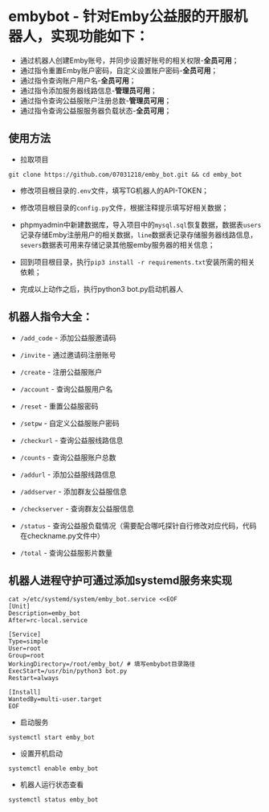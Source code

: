 # embybot - 针对Emby公益服的开服机器人，实现功能如下：
-  通过机器人创建Emby账号，并同步设置好账号的相关权限-**全员可用**；
-  通过指令重置Emby账户密码，自定义设置账户密码-**全员可用**；
-  通过指令查询账户用户名-**全员可用**；
-  通过指令添加服务器线路信息-**管理员可用**；
-  通过指令查询公益服账户注册总数-**管理员可用**；
-  通过指令查询公益服服务器负载状态-**全员可用**；

## 使用方法
- 拉取项目

```shell
git clone https://github.com/07031218/emby_bot.git && cd emby_bot
```

- 修改项目根目录的`.env`文件，填写TG机器人的API-TOKEN；

- 修改项目根目录的`config.py`文件，根据注释提示填写好相关数据；

- phpmyadmin中新建数据库，导入项目中的`mysql.sql`恢复数据，数据表`users`记录存储Emby注册用户的相关数据，`line`数据表记录存储服务器线路信息，`severs`数据表可用来存储记录其他服emby服务器的相关信息；

- 回到项目根目录，执行`pip3 install -r requirements.txt`安装所需的相关依赖；

- 完成以上动作之后，执行python3 bot.py启动机器人

## 机器人指令大全：
- `/add_code` - 添加公益服邀请码

- `/invite` - 通过邀请码注册账号

- `/create` - 注册公益服账户

- `/account` - 查询公益服用户名

- `/reset` - 重置公益服密码

- `/setpw` - 自定义公益服账户密码

- `/checkurl` - 查询公益服线路信息

- `/counts` - 查询公益服账户总数

- `/addurl` - 添加公益服线路信息

- `/addserver` - 添加群友公益服信息

- `/checkserver` - 查询群友公益服信息

- `/status` - 查询公益服负载情况（需要配合哪吒探针自行修改对应代码，代码在checkname.py文件中）

- `/total` - 查询公益服影片数量


## 机器人进程守护可通过添加systemd服务来实现

```shell
cat >/etc/systemd/system/emby_bot.service <<EOF
[Unit]
Description=emby_bot
After=rc-local.service

[Service]
Type=simple
User=root
Group=root
WorkingDirectory=/root/emby_bot/ # 填写embybot目录路径
ExecStart=/usr/bin/python3 bot.py
Restart=always

[Install]
WantedBy=multi-user.target
EOF
```
- 启动服务
```shell
systemctl start emby_bot
```

- 设置开机启动
```shell
systemctl enable emby_bot
```
- 机器人运行状态查看
```shell
systemctl status emby_bot
```
